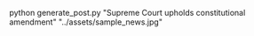 python generate_post.py "Supreme Court upholds constitutional amendment" "../assets/sample_news.jpg"
